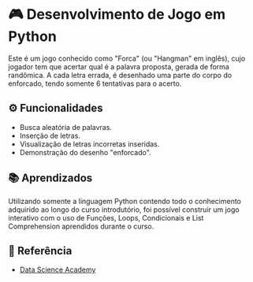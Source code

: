 # 🎮 Desenvolvimento de Jogo em Python

Este é um jogo conhecido como "Forca" (ou "Hangman" em inglês), cujo jogador tem que acertar qual é a palavra proposta, gerada de forma randômica. A cada letra errada, é desenhado uma parte do corpo do enforcado, tendo somente 6 tentativas para o acerto.

## ⚙ Funcionalidades

- Busca aleatória de palavras.
- Inserção de letras.
- Visualização de letras incorretas inseridas.
- Demonstração do desenho "enforcado".


## 📚 Aprendizados

Utilizando somente a linguagem Python contendo todo o conhecimento adquirido ao longo do curso introdutório, foi possível construir um jogo interativo com o uso de Funções, Loops, Condicionais e List Comprehension aprendidos durante o curso.

## 🔗 Referência

- [Data Science Academy](https://www.datascienceacademy.com.br/start)
